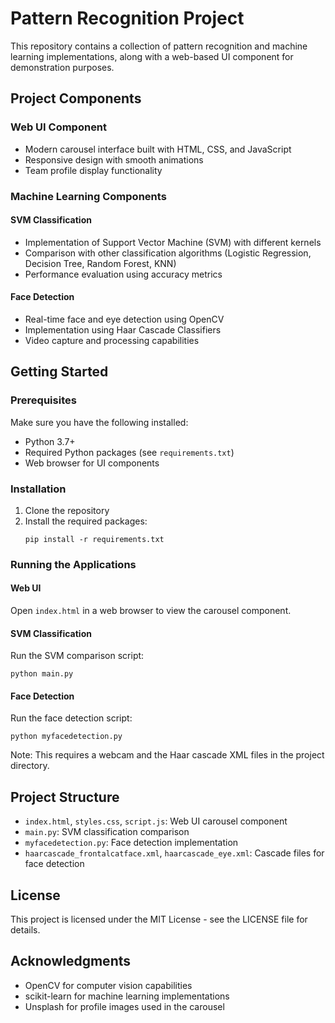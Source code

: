 # Pattern Recognition Project

This repository contains a collection of pattern recognition and machine learning implementations, along with a web-based UI component for demonstration purposes.

## Project Components

### Web UI Component
- Modern carousel interface built with HTML, CSS, and JavaScript
- Responsive design with smooth animations
- Team profile display functionality

### Machine Learning Components

#### SVM Classification
- Implementation of Support Vector Machine (SVM) with different kernels
- Comparison with other classification algorithms (Logistic Regression, Decision Tree, Random Forest, KNN)
- Performance evaluation using accuracy metrics

#### Face Detection
- Real-time face and eye detection using OpenCV
- Implementation using Haar Cascade Classifiers
- Video capture and processing capabilities

## Getting Started

### Prerequisites
Make sure you have the following installed:
- Python 3.7+
- Required Python packages (see `requirements.txt`)
- Web browser for UI components

### Installation

1. Clone the repository
2. Install the required packages:
   ```
   pip install -r requirements.txt
   ```

### Running the Applications

#### Web UI
Open `index.html` in a web browser to view the carousel component.

#### SVM Classification
Run the SVM comparison script:
```
python main.py
```

#### Face Detection
Run the face detection script:
```
python myfacedetection.py
```
Note: This requires a webcam and the Haar cascade XML files in the project directory.

## Project Structure

- `index.html`, `styles.css`, `script.js`: Web UI carousel component
- `main.py`: SVM classification comparison
- `myfacedetection.py`: Face detection implementation
- `haarcascade_frontalcatface.xml`, `haarcascade_eye.xml`: Cascade files for face detection

## License

This project is licensed under the MIT License - see the LICENSE file for details.

## Acknowledgments

- OpenCV for computer vision capabilities
- scikit-learn for machine learning implementations
- Unsplash for profile images used in the carousel